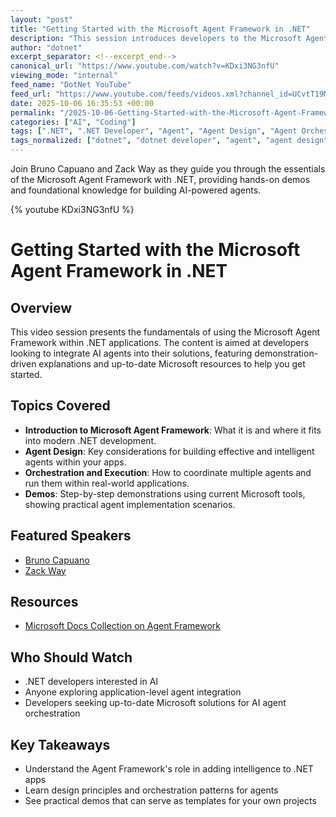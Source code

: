 ```yaml
---
layout: "post"
title: "Getting Started with the Microsoft Agent Framework in .NET"
description: "This session introduces developers to the Microsoft Agent Framework using .NET. It covers agent design, orchestration, and execution, with practical demos and guidance from Microsoft's latest resources. Ideal for those interested in embedding AI-powered agents in applications and understanding foundational agent concepts in the Microsoft ecosystem."
author: "dotnet"
excerpt_separator: <!--excerpt_end-->
canonical_url: "https://www.youtube.com/watch?v=KDxi3NG3nfU"
viewing_mode: "internal"
feed_name: "DotNet YouTube"
feed_url: "https://www.youtube.com/feeds/videos.xml?channel_id=UCvtT19MZW8dq5Wwfu6B0oxw"
date: 2025-10-06 16:35:53 +00:00
permalink: "/2025-10-06-Getting-Started-with-the-Microsoft-Agent-Framework-in-NET.html"
categories: ["AI", "Coding"]
tags: [".NET", ".NET Developer", "Agent", "Agent Design", "Agent Orchestration", "Agentmode", "AgetnFx", "AI", "AI Agents", "Application Intelligence", "Coding", "Copilot", "Demo", "Developer", "Developer Tools", "Dotnetdeveloper", "Microsoft", "Microsoft Agent Framework", "Microsoft AI", "Software Developer", "Software Development", "Videos"]
tags_normalized: ["dotnet", "dotnet developer", "agent", "agent design", "agent orchestration", "agentmode", "agetnfx", "ai", "ai agents", "application intelligence", "coding", "copilot", "demo", "developer", "developer tools", "dotnetdeveloper", "microsoft", "microsoft agent framework", "microsoft ai", "software developer", "software development", "videos"]
---
```


Join Bruno Capuano and Zack Way as they guide you through the essentials of the Microsoft Agent Framework with .NET, providing hands-on demos and foundational knowledge for building AI-powered agents.<!--excerpt_end-->

{% youtube KDxi3NG3nfU %}

# Getting Started with the Microsoft Agent Framework in .NET

## Overview

This video session presents the fundamentals of using the Microsoft Agent Framework within .NET applications. The content is aimed at developers looking to integrate AI agents into their solutions, featuring demonstration-driven explanations and up-to-date Microsoft resources to help you get started.

## Topics Covered

- **Introduction to Microsoft Agent Framework**: What it is and where it fits into modern .NET development.
- **Agent Design**: Key considerations for building effective and intelligent agents within your apps.
- **Orchestration and Execution**: How to coordinate multiple agents and run them within real-world applications.
- **Demos**: Step-by-step demonstrations using current Microsoft tools, showing practical agent implementation scenarios.

## Featured Speakers

- [Bruno Capuano](https://developer.microsoft.com/en-us/advocates/bruno-capuano)
- [Zack Way](https://www.linkedin.com/in/zacharyway/)

## Resources

- [Microsoft Docs Collection on Agent Framework](https://learn.microsoft.com/en-us/collections/gwp3f3t0z8771p?source=docs)

## Who Should Watch

- .NET developers interested in AI
- Anyone exploring application-level agent integration
- Developers seeking up-to-date Microsoft solutions for AI agent orchestration

## Key Takeaways

- Understand the Agent Framework's role in adding intelligence to .NET apps
- Learn design principles and orchestration patterns for agents
- See practical demos that can serve as templates for your own projects
